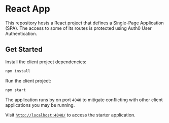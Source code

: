 # React App

This repository hosts a React project that defines a Single-Page Application (SPA). The access to some of its routes is protected using Auth0 User Authentication.

## Get Started

Install the client project dependencies:

```bash
npm install
```

Run the client project:

```bash
npm start
```

The application runs by on port `4040` to mitigate conflicting with other client applications you may be running.

Visit [`http://localhost:4040/`](http://localhost:4040/) to access the starter application.

